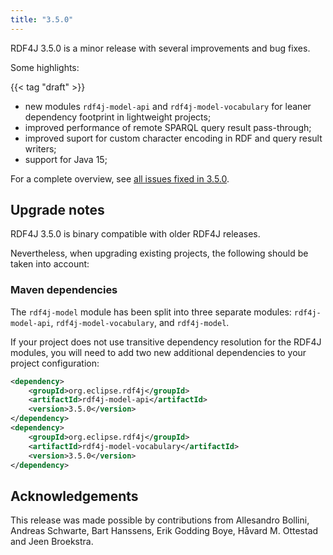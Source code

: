 ```yaml
---
title: "3.5.0"
---
```

RDF4J 3.5.0 is a minor release with several improvements and bug fixes.

Some highlights:

{{< tag "draft" >}}

- new modules `rdf4j-model-api` and `rdf4j-model-vocabulary` for leaner dependency footprint in lightweight projects;
- improved performance of remote SPARQL query result pass-through;
- improved suport for custom character encoding in RDF and query result writers;
- support for Java 15;

<!--more-->

For a complete overview, see [all issues fixed in 3.5.0](https://github.com/eclipse/rdf4j/milestone/57?closed=1).

## Upgrade notes

RDF4J 3.5.0 is binary compatible with older RDF4J releases.

Nevertheless, when upgrading existing projects, the following should be taken into account:

### Maven dependencies

The `rdf4j-model` module has been split into three separate modules: `rdf4j-model-api`, `rdf4j-model-vocabulary`, and `rdf4j-model`.

If your project does not use transitive dependency resolution for the RDF4J modules, you will need to add two new additional dependencies to your project configuration:

```xml
<dependency>
    <groupId>org.eclipse.rdf4j</groupId>
    <artifactId>rdf4j-model-api</artifactId>
    <version>3.5.0</version>
</dependency>
<dependency>
    <groupId>org.eclipse.rdf4j</groupId>
    <artifactId>rdf4j-model-vocabulary</artifactId>
    <version>3.5.0</version>
</dependency>
```

## Acknowledgements

This release was made possible by contributions from Allesandro Bollini, Andreas Schwarte, Bart Hanssens, Erik Godding Boye, Håvard M. Ottestad and Jeen Broekstra.
